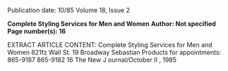 Publication date: 10/85
Volume 18, Issue 2

**Complete Styling Services for Men and Women**
**Author: Not specified**
**Page number(s): 16**

EXTRACT ARTICLE CONTENT:
Complete Styling Services 
for Men and Women 
821fz Wall St. 
19 Broadway 
Sebastian Products 
for appointments: 
865-9187 
865-9182 
16 The New J ournal/October II , 1985